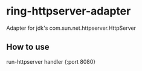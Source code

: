 # ring-httpserver-adapter

Adapter for jdk's com.sun.net.httpserver.HttpServer

## How to use

run-httpserver handler {:port 8080}
